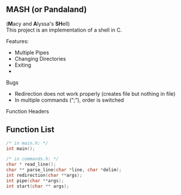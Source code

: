 ## MASH (or Pandaland)
(**M**acy and **A**lyssa's **SH**ell)<br>
This project is an implementation of a shell in C.

Features:
- Multiple Pipes
- Changing Directories
- Exiting
- 

Bugs
* Redirection does not work properly (creates file but nothing in file)
* In multiple commands (“;”), order is switched

Function Headers
## Function List

```c
/* in main.h: */
int main();

/* in commands.h: */
char * read_line();
char ** parse_line(char *line, char *delim);
int redirection(char **args);
int pipe(char **args);
int start(char ** args);
```
